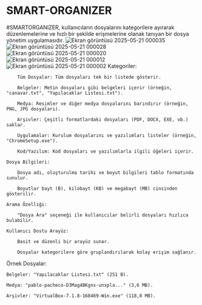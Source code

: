 # SMART-ORGANIZER
#SMARTORGANIZER, kullanıcıların dosyalarını kategorilere ayırarak düzenlemelerine ve hızlı bir şekilde erişmelerine olanak tanıyan bir dosya yönetim uygulamasıdır.
![Ekran görüntüsü 2025-05-21 000035](https://github.com/user-attachments/assets/d29ef9ca-efe2-4a58-9fda-f775f7aafc8f)
![Ekran görüntüsü 2025-05-21 000028](https://github.com/user-attachments/assets/15acbc72-708c-4754-9dde-4c158558e8da)
![Ekran görüntüsü 2025-05-21 000020](https://github.com/user-attachments/assets/a014c7d3-d80c-4536-814e-926f6f1169d6)
![Ekran görüntüsü 2025-05-21 000012](https://github.com/user-attachments/assets/958752a0-82e6-46fc-8dbb-e25918394b6d)
![Ekran görüntüsü 2025-05-21 000002](https://github.com/user-attachments/assets/ef608c18-ae7b-467f-9cf9-eaf5f00e346e)
Kategoriler:

        Tüm Dosyalar: Tüm dosyaları tek bir listede gösterir.

        Belgeler: Metin dosyaları gibi belgeleri içerir (örneğin, "canavar.txt", "Yapılacaklar Listesi.txt").

        Medya: Resimler ve diğer medya dosyalarını barındırır (örneğin, PNG, JPG dosyaları).

        Arşivler: Çeşitli formatlardaki dosyaları (PDF, DOCX, EXE, vb.) saklar.

        Uygulamalar: Kurulum dosyalarını ve yazılımları listeler (örneğin, "ChromeSetup.exe").

        Kod/Yazılım: Kod dosyaları ve yazılımlarla ilgili öğeleri içerir.

    Dosya Bilgileri:

        Dosya adı, oluşturulma tarihi ve boyut bilgileri tablo formatında sunulur.

        Boyutlar bayt (B), kilobayt (KB) ve megabayt (MB) cinsinden gösterilir.

    Arama Özelliği:

        "Dosya Ara" seçeneği ile kullanıcılar belirli dosyaları hızlıca bulabilir.

    Kullanıcı Dostu Arayüz:

        Basit ve düzenli bir arayüz sunar.

        Dosyalar kategorilere göre gruplandırılarak kolay erişim sağlanır.

Örnek Dosyalar:

    Belgeler: "Yapılacaklar Listesi.txt" (251 B).

    Medya: "pablo-pacheco-D3Mag4BKgns-unspla..." (3,6 MB).

    Arşivler: "VirtualBox-7.1.8-168469-Win.exe" (118,8 MB).

